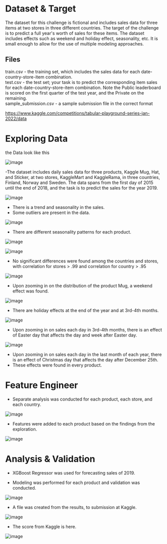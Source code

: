 # Dataset & Target

The dataset for this challenge is fictional and includes sales data for three items at two stores in three different countries. The target of the challenge is to predict a full year's worth of sales for these items. The dataset includes effects such as weekend and holiday effect, seasonality, etc. It is small enough to allow for the use of multiple modeling approaches. <br/>

## Files
train.csv - the training set, which includes the sales data for each date-country-store-item combination. <br/>
test.csv - the test set; your task is to predict the corresponding item sales for each date-country-store-item combination. Note the Public leaderboard is scored on the first quarter of the test year, and the Private on the remaining. <br/>
sample_submission.csv - a sample submission file in the correct format <br/>

https://www.kaggle.com/competitions/tabular-playground-series-jan-2022/data  

# Exploring Data
the Data look like this  
  
![image](https://user-images.githubusercontent.com/118603598/214538525-5623a2bd-039e-4052-872e-65d35bb23366.png)  
  
-The dataset includes daily sales data for three products, Kaggle Mug, Hat, and Sticker, at two stores, KaggleMart and KaggleRama, in three countries, Finland, Norway and Sweden. The data spans from the first day of 2015 until the end of 2018, and the task is to predict the sales for the year 2019.  
  
![image](https://user-images.githubusercontent.com/118603598/214538428-112941cb-c3af-4dfb-b65c-e9a56d81f16e.png)  
  
- There is a trend and seasonality in the sales.
- Some outliers are present in the data. 
  
![image](https://user-images.githubusercontent.com/118603598/214543032-ac3a214e-b0fa-4de2-bf4f-d5d35340b89e.png)  
  
- There are different seasonality patterns for each product.
  
![image](https://user-images.githubusercontent.com/118603598/214545579-f4c6d51a-62f6-4f28-bce3-9c876a07347a.png)  

![image](https://user-images.githubusercontent.com/118603598/214545619-5b5735d3-6712-4d42-89d9-0248263556ef.png)  

- No significant differences were found among the countries and stores, with correlation for stores > .99 and correlation for country > .95  
  
![image](https://user-images.githubusercontent.com/118603598/214651560-fe5fb4af-b5ce-414c-8567-f23999e9bcb6.png)  
  
- Upon zooming in on the distribution of the product Mug, a weekend effect was found.
  
![image](https://user-images.githubusercontent.com/118603598/214653145-48ff1f24-a09c-4801-b76f-8869d5e48a78.png)  
  
- There are holiday effects at the end of the year and at 3rd-4th months.
  
![image](https://user-images.githubusercontent.com/118603598/214654186-ebeba98a-4179-44c6-bd0d-9943642682ca.png)  
  
- Upon zooming in on sales each day in 3rd-4th months, there is an effect of Easter day that affects the day and week after Easter day.
  
![image](https://user-images.githubusercontent.com/118603598/214654652-f98886bc-e8d7-49d9-8f29-94635ce78565.png)
  
- Upon zooming in on sales each day in the last month of each year, there is an effect of Christmas day that affects the day after December 25th.  
- These effects were found in every product.

# Feature Engineer
- Separate analysis was conducted for each product, each store, and each country.  

![image](https://user-images.githubusercontent.com/118603598/214656063-1ef21f5b-c407-4586-ad8c-e7b6a3e59199.png)
  
- Features were added to each product based on the findings from the exploration.  
  
![image](https://user-images.githubusercontent.com/118603598/214656200-f285df0f-465e-4534-a816-03f4b45b6f58.png)
  

# Analysis & Validation
- XGBoost Regressor was used for forecasting sales of 2019.
  
- Modeling was performed for each product and validation was conducted.
  
![image](https://user-images.githubusercontent.com/118603598/214658169-54235704-a0e3-4e23-bff8-069472a54776.png)
  
- A file was created from the results, to submission at Kaggle.  
  
![image](https://user-images.githubusercontent.com/118603598/214658315-d2482e03-4ee8-40fd-94c6-ef8089ffa5cd.png)  
  
- The score from Kaggle is here.  
  
![image](https://user-images.githubusercontent.com/118603598/214658424-1a919948-2310-4e82-99e8-7954487dab75.png)






